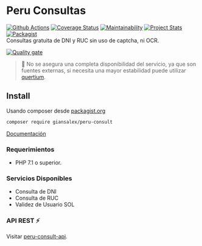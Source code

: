 # Peru Consultas
[![Github Actions](https://github.com/giansalex/peru-consult/workflows/CI/badge.svg)](https://github.com/giansalex/peru-consult/actions)
[![Coverage Status](https://coveralls.io/repos/github/giansalex/peru-consult/badge.svg?branch=master)](https://coveralls.io/github/giansalex/peru-consult?branch=master)
[![Maintainability](https://api.codeclimate.com/v1/badges/c307caea39f1101cbc5d/maintainability)](https://codeclimate.com/github/giansalex/peru-consult/maintainability)
[![Project Stats](https://www.openhub.net/p/peru-consult/widgets/project_thin_badge.gif)](https://www.openhub.net/p/peru-consult)
[![Packagist](https://img.shields.io/packagist/v/giansalex/peru-consult.svg?style=flat-square)](https://packagist.org/packages/giansalex/peru-consult)  
Consultas gratuita de DNI y RUC sin uso de captcha, ni OCR.

[![Quality gate](https://sonarcloud.io/api/project_badges/quality_gate?project=giansalex_peru-consult)](https://sonarcloud.io/dashboard?id=giansalex_peru-consult) 

> :memo: No se asegura una completa disponibilidad del servicio, ya que son fuentes externas, si necesita una mayor estabilidad puede utilizar [quertium](https://quertium.com/?utm_source=github&utm_campaign=peru-consult).

## Install
Usando composer desde [packagist.org](https://packagist.org/packages/giansalex/peru-consult)
```bash
composer require giansalex/peru-consult
```
[Documentación](https://giansalex.github.io/peru-consult/)

### Requerimientos
- PHP 7.1 o superior.

### Servicios Disponibles
- Consulta de DNI
- Consulta de RUC
- Validez de Usuario SOL

### API REST :zap:
Visitar [peru-consult-api](https://github.com/giansalex/peru-consult-api).  
